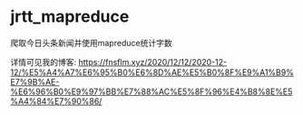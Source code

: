 # jrtt_mapreduce
爬取今日头条新闻并使用mapreduce统计字数

详情可见我的博客:
https://fnsflm.xyz/2020/12/12/2020-12-12/%E5%A4%A7%E6%95%B0%E6%8D%AE%E5%B0%8F%E9%A1%B9%E7%9B%AE-%E6%96%B0%E9%97%BB%E7%88%AC%E5%8F%96%E4%B8%8E%E5%A4%84%E7%90%86/
